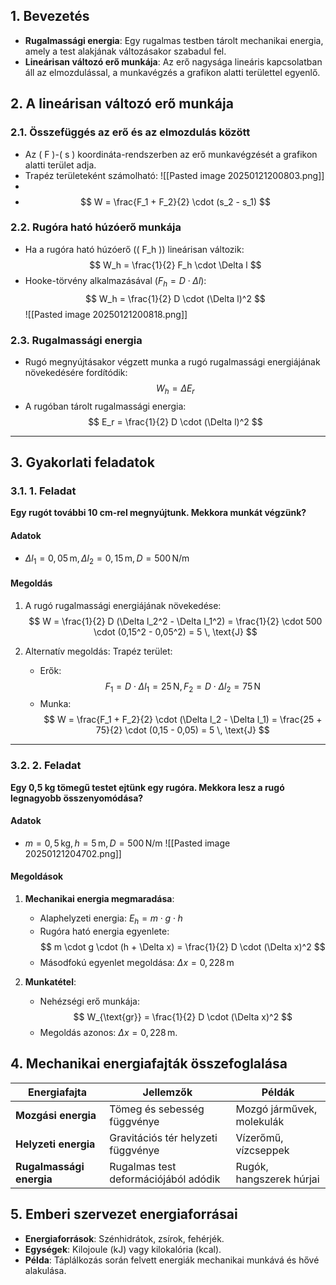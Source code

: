 ## 1. Bevezetés
- **Rugalmassági energia**: Egy rugalmas testben tárolt mechanikai energia, amely a test alakjának változásakor szabadul fel.
- **Lineárisan változó erő munkája**: Az erő nagysága lineáris kapcsolatban áll az elmozdulással, a munkavégzés a grafikon alatti területtel egyenlő.
## 2. A lineárisan változó erő munkája
### 2.1. Összefüggés az erő és az elmozdulás között
- Az \( F \)-\( s \) koordináta-rendszerben az erő munkavégzését a grafikon alatti terület adja.
- Trapéz területeként számolható:
  ![[Pasted image 20250121200803.png]]
- 
- $$
  W = \frac{F_1 + F_2}{2} \cdot (s_2 - s_1)
  $$

### 2.2. Rugóra ható húzóerő munkája
- Ha a rugóra ható húzóerő (\( F_h \)) lineárisan változik:
  $$
  W_h = \frac{1}{2} F_h \cdot \Delta l
  $$
- Hooke-törvény alkalmazásával ($F_h = D \cdot \Delta l$):
  $$
  W_h = \frac{1}{2} D \cdot (\Delta l)^2
  $$
![[Pasted image 20250121200818.png]]
### 2.3. Rugalmassági energia
- Rugó megnyújtásakor végzett munka a rugó rugalmassági energiájának növekedésére fordítódik:
  $$
  W_h = \Delta E_r
  $$
- A rugóban tárolt rugalmassági energia:
  $$
  E_r = \frac{1}{2} D \cdot (\Delta l)^2
  $$

---

## 3. Gyakorlati feladatok

### 3.1. 1. Feladat
**Egy rugót további 10 cm-rel megnyújtunk. Mekkora munkát végzünk?**

#### Adatok
- $\Delta l_1 = 0,05 \, \text{m}, \, \Delta l_2 = 0,15 \, \text{m}, \, D = 500 \, \text{N/m}$

#### Megoldás
1. A rugó rugalmassági energiájának növekedése:
   $$
   W = \frac{1}{2} D (\Delta l_2^2 - \Delta l_1^2) = \frac{1}{2} \cdot 500 \cdot (0,15^2 - 0,05^2) = 5 \, \text{J}
   $$

2. Alternatív megoldás: Trapéz terület:
   - Erők: $$F_1 = D \cdot \Delta l_1 = 25 \, \text{N}, \, F_2 = D \cdot \Delta l_2 = 75 \, \text{N}$$
   - Munka:
     $$
     W = \frac{F_1 + F_2}{2} \cdot (\Delta l_2 - \Delta l_1) = \frac{25 + 75}{2} \cdot (0,15 - 0,05) = 5 \, \text{J}
     $$

---

### 3.2. 2. Feladat
**Egy 0,5 kg tömegű testet ejtünk egy rugóra. Mekkora lesz a rugó legnagyobb összenyomódása?**

#### Adatok
- $m = 0,5 \, \text{kg}, \, h = 5 \, \text{m}, \, D = 500 \, \text{N/m}$
![[Pasted image 20250121204702.png]]
#### Megoldások
1. **Mechanikai energia megmaradása**:
   - Alaphelyzeti energia: $E_h = m \cdot g \cdot h$
   - Rugóra ható energia egyenlete:
     $$
     m \cdot g \cdot (h + \Delta x) = \frac{1}{2} D \cdot (\Delta x)^2
     $$
   - Másodfokú egyenlet megoldása: $\Delta x = 0,228 \, \text{m}$

2. **Munkatétel**:
   - Nehézségi erő munkája:
     $$
     W_{\text{gr}} = \frac{1}{2} D \cdot (\Delta x)^2
     $$
   - Megoldás azonos: $\Delta x = 0,228 \, \text{m}$.
## 4. Mechanikai energiafajták összefoglalása

| Energiafajta       | Jellemzők                              | Példák                              |
|--------------------|----------------------------------------|-------------------------------------|
| **Mozgási energia**| Tömeg és sebesség függvénye           | Mozgó járművek, molekulák          |
| **Helyzeti energia**| Gravitációs tér helyzeti függvénye    | Vízerőmű, vízcseppek               |
| **Rugalmassági energia**| Rugalmas test deformációjából adódik | Rugók, hangszerek húrjai           |

## 5. Emberi szervezet energiaforrásai
- **Energiaforrások**: Szénhidrátok, zsírok, fehérjék.
- **Egységek**: Kilojoule (kJ) vagy kilokalória (kcal).
- **Példa**: Táplálkozás során felvett energiák mechanikai munkává és hővé alakulása.